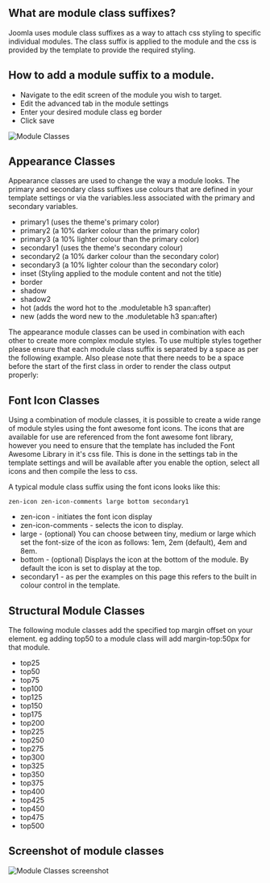 What are module class suffixes?
----

Joomla uses module class suffixes as a way to attach css styling to specific individual modules. The class suffix is applied to the module and the css is provided by the template to provide the required styling.

How to add a module suffix to a module.
----

- Navigate to the edit screen of the module you wish to target.
- Edit the advanced tab in the module settings
- Enter your desired module class eg border
- Click save

![Module Classes](../data/images/classes/add-a-module-class.jpg)


Appearance Classes
----
Appearance classes are used to change the way a module looks. The primary and secondary class suffixes use colours that are defined in your template settings or via the variables.less associated with the primary and secondary variables.

- primary1 (uses the theme's primary color)
- primary2 (a 10% darker colour than the primary color)
- primary3 (a 10% lighter colour than the primary color)
- secondary1 (uses the theme's secondary colour)
- secondary2 (a 10% darker colour than the secondary color)
- secondary3 (a 10% lighter colour than the secondary color)
- inset (Styling applied to the module content and not the title)
- border 
- shadow 
- shadow2 
- hot (adds the word hot to the .moduletable h3 span:after)
- new (adds the word new to the .moduletable h3 span:after)

The appearance module classes can be used in combination with each other to create more complex module styles. To use multiple styles together please ensure that each module class suffix is separated by a space as per the following example. Also please note that there needs to be a space before the start of the first class in order to render the class output properly:



Font Icon Classes
----
Using a combination of module classes, it is possible to create a wide range of module styles using the font awesome font icons. The icons that are available for use are referenced from the font awesome font library, however you need to ensure that the template has included the Font Awesome Library in it's css file. This is done in the settings tab in the template settings and will be available after you enable the option, select all icons and then compile the less to css.

A typical module class suffix using the font icons looks like this:

	zen-icon zen-icon-comments large bottom secondary1


- zen-icon - initiates the font icon display
- zen-icon-comments - selects the icon to display. 
- large - (optional) You can choose between tiny, medium or large which set the font-size of the icon as follows: 1em, 2em (default), 4em and 8em.
- bottom - (optional) Displays the icon at the bottom of the module. By default the icon is set to display at the top.
- secondary1 - as per the examples on this page this refers to the built in colour control in the template.



Structural Module Classes
----
The following module classes add the specified top margin offset on your element.
eg adding top50 to a module class will add margin-top:50px for that module.

- top25
- top50
- top75 
- top100
- top125
- top150
- top175
- top200 
- top225
- top250 
- top275 
- top300
- top325 
- top350 
- top375
- top400
- top425
- top450
- top475 
- top500 



Screenshot of module classes
----

![Module Classes screenshot](../data/venture/images/classes/module-classes.jpg)

